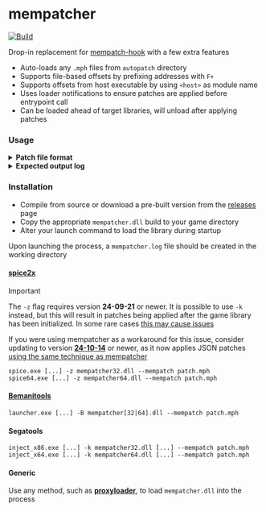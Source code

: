 # mempatcher
[![Build](https://github.com/aixxe/mempatcher/actions/workflows/build.yml/badge.svg)](https://github.com/aixxe/mempatcher/actions/workflows/build.yml)

Drop-in replacement for [mempatch-hook](https://github.com/djhackersdev/bemanitools/blob/master/doc/tools/mempatch-hook.md) with a few extra features

- Auto-loads any `.mph` files from `autopatch` directory
- Supports file-based offsets by prefixing addresses with `F+`
- Supports offsets from host executable by using `<host>` as module name
- Uses loader notifications to ensure patches are applied before entrypoint call
- Can be loaded ahead of target libraries, will unload after applying patches

### Usage

<details><summary><b>Patch file format</b></summary>

### `patch.mph`

```yaml
# Validate: LDJ-003-2023090500
bm2dx.dll F+170 - F50FEF64
bm2dx.dll F+190 - 54770301

## Enable 1P Premium Free
bm2dx.dll A271FC EB 75

## Skip Monitor Check
bm2dx.dll ABC2F2 8D 8C

## Choose Skip Monitor Check FPS
### 60 FPS
# bm2dx.dll 659B10 48B80000000000004E4066480F6EC0F20F58C8C3 448B91480B0000448BCA4C8BD94181C267010000
### 120 FPS
bm2dx.dll AE55F0 48B80000000000005E4066480F6EC0F20F58C8C3 8954241048894C24084883EC28488B4424308B80

# Omnimix
bm2dx.dll F+557C0E 9090 7407
bm2dx.dll F+902E69 9090 743C
bm2dx.dll F+981202 B001 32C0
bm2dx.dll F+9936AD EB 75
bm2dx.dll F+AF8E0B 90909090909090909090909090909090909090909090909090909090909090909090909090909090909090909090909090909090909090909090909090909090909090909090909090909090909090909090909090 0FB644244085C00F84F800000048837C2448000F84EC000000488B4424480FB6400383F8587539488B4424480FB6400483F858752B488B4424480FB6400583F858751D488B442448C640034A488B442448C6400442
bm2dx.dll F+AF8E68 58 41
bm2dx.dll F+AFD481 FFFF 0807
bm2dx.dll F+AFD485 9090 7F0A
bm2dx.dll F+AFD48B FFFF 0807
bm2dx.dll F+11BD5EF 6F 61
bm2dx.dll F+127492B 6F6D6E69 64617461
```

</details>

<details><summary><b>Expected output log</b></summary>

### `log.txt`

```
[2024/10/24 14:56:32] I:launcher: loading early hook DLL mempatcher64.dll
```

### `mempatcher.log`

```
[2024/10/24 14:56:32] mempatcher (v0.2.1.0) loaded in 'spice64.exe' at 0x7FFB1B980000
[2024/10/24 14:56:32] Compiled at Oct 24 2024 14:55:44 from master@dd51b3b5
[2024/10/24 14:56:32] Command line arguments: -w -iidx -io -modules modules bm2dx.dll -iidxtdj --mempatch patch.mph -z mempatcher64.dll
[2024/10/24 14:56:32] Opening memory patch file 'patch.mph'...
[2024/10/24 14:56:32] Parsed check from 'patch.mph':2 at file 'bm2dx.dll'+0x170
[2024/10/24 14:56:32]      expected data [4]: F5 0F EF 64
[2024/10/24 14:56:32] Parsed check from 'patch.mph':3 at file 'bm2dx.dll'+0x190
[2024/10/24 14:56:32]      expected data [4]: 54 77 03 01
[2024/10/24 14:56:32] Parsed patch from 'patch.mph':6 at RVA 'bm2dx.dll'+0xA271FC
[2024/10/24 14:56:32]      expected data [1]: 75
[2024/10/24 14:56:32]   replacement data [1]: EB
[2024/10/24 14:56:32] Parsed patch from 'patch.mph':9 at RVA 'bm2dx.dll'+0xABC2F2
[2024/10/24 14:56:32]      expected data [1]: 8C
[2024/10/24 14:56:32]   replacement data [1]: 8D
[2024/10/24 14:56:32] Parsed patch from 'patch.mph':15 at RVA 'bm2dx.dll'+0xAE55F0
[2024/10/24 14:56:32]      expected data [20]: 89 54 24 10 48 89 4C 24 08 48 83 EC 28 48 8B 44 24 30 8B 80
[2024/10/24 14:56:32]   replacement data [20]: 48 B8 00 00 00 00 00 00 5E 40 66 48 0F 6E C0 F2 0F 58 C8 C3
[2024/10/24 14:56:32] Parsed patch from 'patch.mph':18 at file 'bm2dx.dll'+0x557C0E
[2024/10/24 14:56:32]      expected data [2]: 74 07
[2024/10/24 14:56:32]   replacement data [2]: 90 90
[2024/10/24 14:56:32] Parsed patch from 'patch.mph':19 at file 'bm2dx.dll'+0x902E69
[2024/10/24 14:56:32]      expected data [2]: 74 3C
[2024/10/24 14:56:32]   replacement data [2]: 90 90
[2024/10/24 14:56:32] Parsed patch from 'patch.mph':20 at file 'bm2dx.dll'+0x981202
[2024/10/24 14:56:32]      expected data [2]: 32 C0
[2024/10/24 14:56:32]   replacement data [2]: B0 01
[2024/10/24 14:56:32] Parsed patch from 'patch.mph':21 at file 'bm2dx.dll'+0x9936AD
[2024/10/24 14:56:32]      expected data [1]: 75
[2024/10/24 14:56:32]   replacement data [1]: EB
[2024/10/24 14:56:32] Parsed patch from 'patch.mph':22 at file 'bm2dx.dll'+0xAF8E0B
[2024/10/24 14:56:32]      expected data [85]: 0F B6 44 24 40 85 C0 0F 84 F8 00 00 00 48 83 7C 24 48 00 0F 84 EC 00 00 00 48 8B 44 24 48 0F B6 40 03 83 F8 58 75 39 48 8B 44 24 48 0F B6 40 04 83 F8 58 75 2B 48 8B 44 24 48 0F B6 40 05 83 F8 58 75 1D 48 8B 44 24 48 C6 40 03 4A 48 8B 44 24 48 C6 40 04 42
[2024/10/24 14:56:32]   replacement data [85]: 90 90 90 90 90 90 90 90 90 90 90 90 90 90 90 90 90 90 90 90 90 90 90 90 90 90 90 90 90 90 90 90 90 90 90 90 90 90 90 90 90 90 90 90 90 90 90 90 90 90 90 90 90 90 90 90 90 90 90 90 90 90 90 90 90 90 90 90 90 90 90 90 90 90 90 90 90 90 90 90 90 90 90 90 90
[2024/10/24 14:56:32] Parsed patch from 'patch.mph':23 at file 'bm2dx.dll'+0xAF8E68
[2024/10/24 14:56:32]      expected data [1]: 41
[2024/10/24 14:56:32]   replacement data [1]: 58
[2024/10/24 14:56:32] Parsed patch from 'patch.mph':24 at file 'bm2dx.dll'+0xAFD481
[2024/10/24 14:56:32]      expected data [2]: 08 07
[2024/10/24 14:56:32]   replacement data [2]: FF FF
[2024/10/24 14:56:32] Parsed patch from 'patch.mph':25 at file 'bm2dx.dll'+0xAFD485
[2024/10/24 14:56:32]      expected data [2]: 7F 0A
[2024/10/24 14:56:32]   replacement data [2]: 90 90
[2024/10/24 14:56:32] Parsed patch from 'patch.mph':26 at file 'bm2dx.dll'+0xAFD48B
[2024/10/24 14:56:32]      expected data [2]: 08 07
[2024/10/24 14:56:32]   replacement data [2]: FF FF
[2024/10/24 14:56:32] Parsed patch from 'patch.mph':27 at file 'bm2dx.dll'+0x11BD5EF
[2024/10/24 14:56:32]      expected data [1]: 61
[2024/10/24 14:56:32]   replacement data [1]: 6F
[2024/10/24 14:56:32] Parsed patch from 'patch.mph':28 at file 'bm2dx.dll'+0x127492B
[2024/10/24 14:56:32]      expected data [4]: 64 61 74 61
[2024/10/24 14:56:32]   replacement data [4]: 6F 6D 6E 69
[2024/10/24 14:56:33] Loaded target file 'bm2dx.dll' at address 0x180000000
[2024/10/24 14:56:33] Validated data from 'patch.mph':2 at file 'bm2dx.dll'+0x170 from 0x180000170
[2024/10/24 14:56:33] Validated data from 'patch.mph':3 at file 'bm2dx.dll'+0x190 from 0x180000190
[2024/10/24 14:56:33] Applied patch from 'patch.mph':6 at RVA 'bm2dx.dll'+0xA271FC to 0x180A271FC
[2024/10/24 14:56:33] Applied patch from 'patch.mph':9 at RVA 'bm2dx.dll'+0xABC2F2 to 0x180ABC2F2
[2024/10/24 14:56:33] Applied patch from 'patch.mph':15 at RVA 'bm2dx.dll'+0xAE55F0 to 0x180AE55F0
[2024/10/24 14:56:33] Applied patch from 'patch.mph':18 at file 'bm2dx.dll'+0x557C0E to 0x18055880E
[2024/10/24 14:56:33] Applied patch from 'patch.mph':19 at file 'bm2dx.dll'+0x902E69 to 0x180903A69
[2024/10/24 14:56:33] Applied patch from 'patch.mph':20 at file 'bm2dx.dll'+0x981202 to 0x180981E02
[2024/10/24 14:56:33] Applied patch from 'patch.mph':21 at file 'bm2dx.dll'+0x9936AD to 0x1809942AD
[2024/10/24 14:56:33] Applied patch from 'patch.mph':22 at file 'bm2dx.dll'+0xAF8E0B to 0x180AF9A0B
[2024/10/24 14:56:33] Applied patch from 'patch.mph':23 at file 'bm2dx.dll'+0xAF8E68 to 0x180AF9A68
[2024/10/24 14:56:33] Applied patch from 'patch.mph':24 at file 'bm2dx.dll'+0xAFD481 to 0x180AFE081
[2024/10/24 14:56:33] Applied patch from 'patch.mph':25 at file 'bm2dx.dll'+0xAFD485 to 0x180AFE085
[2024/10/24 14:56:33] Applied patch from 'patch.mph':26 at file 'bm2dx.dll'+0xAFD48B to 0x180AFE08B
[2024/10/24 14:56:33] Applied patch from 'patch.mph':27 at file 'bm2dx.dll'+0x11BD5EF to 0x1811BE9EF
[2024/10/24 14:56:33] Applied patch from 'patch.mph':28 at file 'bm2dx.dll'+0x127492B to 0x181275D2B
[2024/10/24 14:56:33] All patches applied, unloading from process...
```

</details>

### Installation

- Compile from source or download a pre-built version from the [releases](https://github.com/aixxe/mempatcher/releases/) page
- Copy the appropriate `mempatcher.dll` build to your game directory
- Alter your launch command to load the library during startup

Upon launching the process, a `mempatcher.log` file should be created in the working directory  

#### [spice2x](https://spice2x.github.io)

> [!IMPORTANT]
> The `-z` flag requires version **24-09-21** or newer. It is possible to use `-k` instead, but this will result in patches being applied after the game library has been initialized. In some rare cases [this may cause issues](https://github.com/spice2x/spice2x.github.io/issues/220)
> 
> If you were using mempatcher as a workaround for this issue, consider updating to version [**24-10-14**](https://github.com/spice2x/spice2x.github.io/releases/tag/24-10-14) or newer, as it now applies JSON patches [using the same technique as mempatcher](https://github.com/spice2x/spice2x.github.io/issues/220#issuecomment-2409159899)  

```
spice.exe [...] -z mempatcher32.dll --mempatch patch.mph
spice64.exe [...] -z mempatcher64.dll --mempatch patch.mph
```

#### [Bemanitools](https://github.com/djhackersdev/bemanitools)

```
launcher.exe [...] -B mempatcher[32|64].dll --mempatch patch.mph
```

#### Segatools

```
inject_x86.exe [...] -k mempatcher32.dll [...] --mempatch patch.mph
inject_x64.exe [...] -k mempatcher64.dll [...] --mempatch patch.mph
```

#### Generic

Use any method, such as [**proxyloader**](https://github.com/aixxe/proxyloader), to load `mempatcher.dll` into the process
